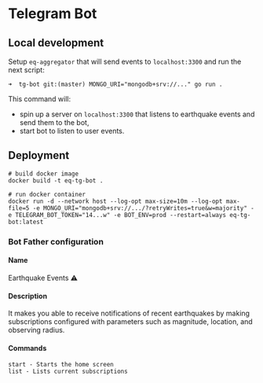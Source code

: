# Telegram Bot

## Local development

Setup `eq-aggregator` that will send events to `localhost:3300` and run the next
script:

```shell
➜  tg-bot git:(master) MONGO_URI="mongodb+srv://..." go run .
```

This command will:

* spin up a server on `localhost:3300` that listens to earthquake events and
  send them to the bot,
* start bot to listen to user events.

## Deployment

```shell
# build docker image
docker build -t eq-tg-bot .

# run docker container
docker run -d --network host --log-opt max-size=10m --log-opt max-file=5 -e MONGO_URI="mongodb+srv://.../?retryWrites=true&w=majority" -e TELEGRAM_BOT_TOKEN="14...w" -e BOT_ENV=prod --restart=always eq-tg-bot:latest
```

### Bot Father configuration

#### Name

Earthquake Events ⚠️

#### Description

It makes you able to receive notifications of recent earthquakes by making subscriptions configured with parameters such as magnitude, location, and observing radius.

#### Commands

```
start - Starts the home screen
list - Lists current subscriptions
```
